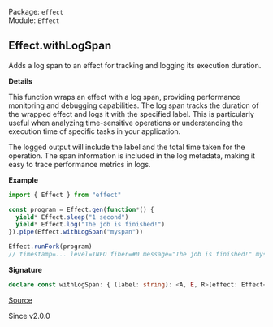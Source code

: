 Package: `effect`<br />
Module: `Effect`<br />

## Effect.withLogSpan

Adds a log span to an effect for tracking and logging its execution duration.

**Details**

This function wraps an effect with a log span, providing performance
monitoring and debugging capabilities. The log span tracks the duration of
the wrapped effect and logs it with the specified label. This is particularly
useful when analyzing time-sensitive operations or understanding the
execution time of specific tasks in your application.

The logged output will include the label and the total time taken for the
operation. The span information is included in the log metadata, making it
easy to trace performance metrics in logs.

**Example**

```ts
import { Effect } from "effect"

const program = Effect.gen(function*() {
  yield* Effect.sleep("1 second")
  yield* Effect.log("The job is finished!")
}).pipe(Effect.withLogSpan("myspan"))

Effect.runFork(program)
// timestamp=... level=INFO fiber=#0 message="The job is finished!" myspan=1011ms
```

**Signature**

```ts
declare const withLogSpan: { (label: string): <A, E, R>(effect: Effect<A, E, R>) => Effect<A, E, R>; <A, E, R>(effect: Effect<A, E, R>, label: string): Effect<A, E, R>; }
```

[Source](https://github.com/Effect-TS/effect/tree/main/packages/effect/src/Effect.ts#L11029)

Since v2.0.0